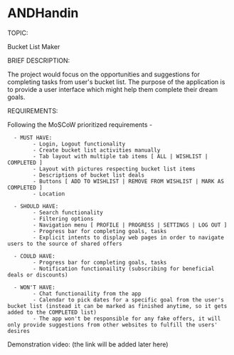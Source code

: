 # ANDHandin
 
TOPIC:

Bucket List Maker

BRIEF DESCRIPTION:

The project would focus on the opportunities and suggestions for completing tasks from user's bucket list. The purpose of the application is to provide a user interface which might help them complete their dream goals.

REQUIREMENTS:

Following the MoSCoW prioritized requirements -

      - MUST HAVE:
            - Login, Logout functionality
            - Create bucket list activities manually
            - Tab layout with multiple tab items [ ALL | WISHLIST | COMPLETED ]
            - Layout with pictures respecting bucket list items
            - Descriptions of bucket list deals
            - Buttons [ ADD TO WISHLIST | REMOVE FROM WISHLIST | MARK AS COMPLETED ]
            - Location

      - SHOULD HAVE:
            - Search functionality
            - Filtering options
            - Navigation menu [ PROFILE | PROGRESS | SETTINGS | LOG OUT ]
            - Progress bar for completing goals, tasks
            - Explicit intents to display web pages in order to navigate users to the source of shared offers
            
      - COULD HAVE:
            - Progress bar for completing goals, tasks
            - Notification functionaility (subscribing for beneficial deals or discounts)
            
      - WON'T HAVE:
            - Chat functionaility from the app
            - Calendar to pick dates for a specific goal from the user's bucket list (instead it can be marked as finished anytime, so it gets added to the COMPLETED list)
            - The app won't be responsible for any fake offers, it will only provide suggestions from other websites to fulfill the users' desires
 
 Demonstration video:
(the link will be added later here)
